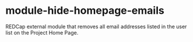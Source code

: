 # module-hide-homepage-emails
REDCap external module that removes all email addresses listed in the user list on the Project Home Page.
